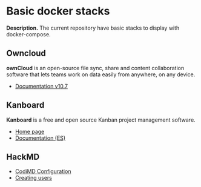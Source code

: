 # Basic docker stacks

**Description.** The current repository have basic stacks to display with docker-compose.

## Owncloud

**ownCloud** is an open-source file sync, share and content collaboration software that lets 
teams work on data easily from anywhere, on any device.

- [Documentation v10.7](https://doc.owncloud.com/server/10.7/)

## Kanboard

**Kanboard** is a free and open source Kanban project management software.

- [Home page](https://kanboard.org/)
- [Documentation (ES)](https://docs.kanboard.org/es/latest/)

## HackMD

- [CodiMD Configuration](https://hackmd.io/c/codimd-documentation/%2Fs%2Fcodimd-configuration)
- [Creating users](https://github.com/hackmdio/codimd/blob/master/bin/manage_users)

